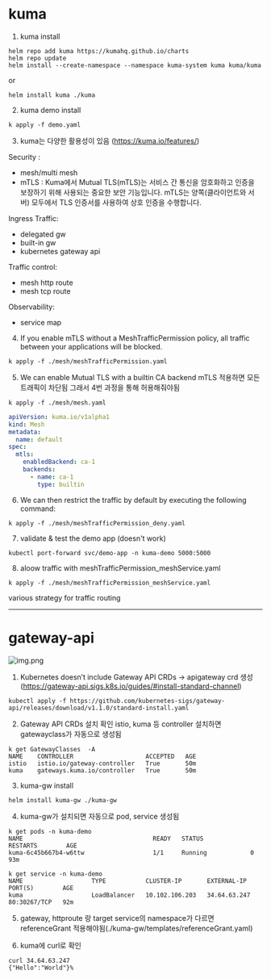 # kuma

1. kuma install
```shell
helm repo add kuma https://kumahq.github.io/charts
helm repo update
helm install --create-namespace --namespace kuma-system kuma kuma/kuma
```
or
```shell
helm install kuma ./kuma
```

2. kuma demo install
```shell
k apply -f demo.yaml
```
3. kuma는 다양한 활용성이 있음 (https://kuma.io/features/)

Security :
- mesh/multi mesh 
- mTLS : Kuma에서 Mutual TLS(mTLS)는 서비스 간 통신을 암호화하고 인증을 보장하기 위해 사용되는 중요한 보안 기능입니다. mTLS는 양쪽(클라이언트와 서버) 모두에서 TLS 인증서를 사용하여 상호 인증을 수행합니다. 

Ingress Traffic:
- delegated gw
- built-in gw
- kubernetes gateway api 

Traffic control:
- mesh http route
- mesh tcp route 

Observability:
- service map 


4. If you enable mTLS without a MeshTrafficPermission policy, all traffic between your applications will be blocked.
```shell
k apply -f ./mesh/meshTrafficPermission.yaml
```
5. We can enable Mutual TLS with a builtin CA backend
mTLS 적용하면 모든 트래픽이 차단됨
그래서 4번 과정을 통해 허용해줘야됨
```shell
k apply -f ./mesh/mesh.yaml
```

```yaml
apiVersion: kuma.io/v1alpha1
kind: Mesh
metadata:
  name: default
spec:
  mtls:
    enabledBackend: ca-1
    backends:
      - name: ca-1
        type: builtin
```

6. We can then restrict the traffic by default by executing the following command:
```shell
k apply -f ./mesh/meshTrafficPermission_deny.yaml
```
7. validate & test the demo app (doesn't work)
```shell
kubectl port-forward svc/demo-app -n kuma-demo 5000:5000
```
8. aloow traffic with meshTrafficPermission_meshService.yaml
```shell
k apply -f ./mesh/meshTrafficPermission_meshService.yaml
```

various strategy for traffic routing

---

# gateway-api


![img.png](../kuma/img.png)


1. Kubernetes doesn’t include Gateway API CRDs -> apigateway crd 생성 (https://gateway-api.sigs.k8s.io/guides/#install-standard-channel)
```shell
kubectl apply -f https://github.com/kubernetes-sigs/gateway-api/releases/download/v1.1.0/standard-install.yaml
```

2. Gateway API CRDs 설치 확인
   istio, kuma 등 controller 설치하면 gatewayclass가 자동으로 생성됨
```shell
k get GatewayClasses  -A       
NAME    CONTROLLER                    ACCEPTED   AGE
istio   istio.io/gateway-controller   True       50m
kuma    gateways.kuma.io/controller   True       50m
```
3. kuma-gw install
```shell
helm install kuma-gw ./kuma-gw 
```

4. kuma-gw가 설치되면 자동으로 pod, service 생성됨
```shell
k get pods -n kuma-demo                
NAME                                    READY   STATUS             RESTARTS        AGE
kuma-6c45b667b4-w6ttw                   1/1     Running            0               93m
```

```shell
k get service -n kuma-demo             
NAME                   TYPE           CLUSTER-IP       EXTERNAL-IP    PORT(S)        AGE
kuma                   LoadBalancer   10.102.106.203   34.64.63.247   80:30267/TCP   92m
```

5. gateway, httproute 랑 target service의 namespace가 다르면 referenceGrant 적용해야됨(./kuma-gw/templates/referenceGrant.yaml)

6. kuma에 curl로 확인
```shell
curl 34.64.63.247   
{"Hello":"World"}%                                                            
```

